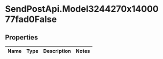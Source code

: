# SendPostApi.Model3244270x1400077fad0False

## Properties
Name | Type | Description | Notes
------------ | ------------- | ------------- | -------------



